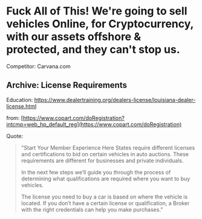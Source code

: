 # Fuck All of This! We're going to sell vehicles Online, for Cryptocurrency, with our assets offshore & protected, and they can't stop us.
Competitor: Carvana.com


## Archive: License Requirements
Education: https://www.dealertraining.org/dealers-license/louisiana-dealer-license.html


from:
[https://www.copart.com/doRegistration?intcmp=web_hp_default_reg](https://www.copart.com/doRegistration)

Quote:
>"Start Your Member Experience Here
>States require different licenses and certifications to bid on certain vehicles in auto auctions. These requirements are different for businesses and private individuals.
>
>In the next few steps we’ll guide you through the process of determining what qualifications are required where you want to buy vehicles.
>
>The license you need to buy a car is based on where the vehicle is located. If you don’t have a certain license or qualification, a Broker with the right credentials can help you make purchases."
